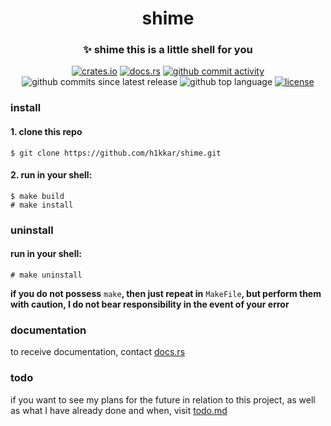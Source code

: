 <div align="center">
    <h1>shime</h1>
    <h3>✨ <strong>shime this is a little shell for you</strong></h3>
    <a href="https://crates.io/crates/shime"><img alt="crates.io" src="https://img.shields.io/crates/v/shime.svg"></a>
    <a href="https://docs.rs/shime"><img alt="docs.rs" src="https://img.shields.io/docsrs/shime/v0.0.1"></a>
    <a href="https://github.com/h1kkar/shime/commits/main"><img alt="github commit activity" src="https://img.shields.io/github/commit-activity/t/h1kkar/shime"></a>
    <img alt="github commits since latest release" src="https://img.shields.io/github/commits-since/h1kkar/shime/latest/main">
    <img alt="github top language" src="https://img.shields.io/github/languages/top/h1kkar/shime">
    <a href="https://github.com/h1kkar/shime/blob/main/LICENSE"><img alt="license" src="https://img.shields.io/github/license/h1kkar/shime"></a>
</div>


### install
#### 1. clone this repo
```
$ git clone https://github.com/h1kkar/shime.git
```
#### 2. run in your shell:
```
$ make build
# make install
```
### uninstall
#### run in your shell:
```
# make uninstall
```

**if you do not possess** `make`**, then just repeat in** `MakeFile`**, but perform them with caution, I do not bear responsibility in the event of your error**

### documentation
to receive documentation, contact [docs.rs](https://docs.rs/shime)

### todo
if you want to see my plans for the future in relation to this project, as well as what I have already done and when, visit [todo.md](https://github.com/h1kkar/shime/blob/main/todo.md)